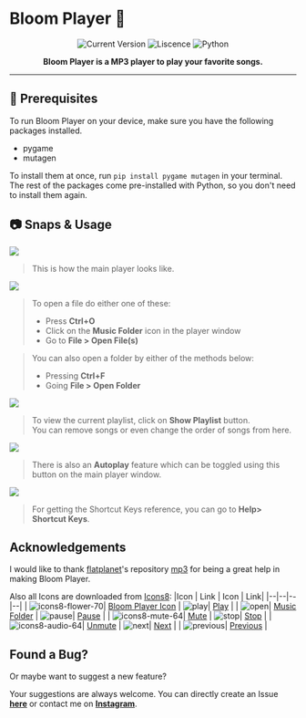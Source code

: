 # Bloom Player 🌷

<div align="center">

<img alt='Current Version' src='https://img.shields.io/badge/Current%20Version-1.3.1-white/?style=for-the-badge&color=white'/>   <img alt='Liscence' src='https://img.shields.io/github/license/bitan005/Bloom-Player?style=for-the-badge'/> <img alt='Python' src='https://img.shields.io/badge/Made%20with-Python-blue/?style=for-the-badge&logo=python&color=blue'/>

<strong>Bloom Player is a MP3 player to play your favorite songs. </strong>

</div>
<hr>

## 📌 Prerequisites

To run Bloom Player on your device, make sure you have the following packages installed.

 - pygame
 - mutagen
  
  To install them at once, run `pip install pygame mutagen` in your terminal.
  The rest of the packages come pre-installed with Python, so you don't need to install them again.
  
## 📷 Snaps & Usage

<img src="https://user-images.githubusercontent.com/83669071/197404762-dbb42cf8-6475-4096-afb7-3a9e51a8a727.png">

> This is how the main player looks like.

<img src="https://user-images.githubusercontent.com/83669071/197406913-74d578af-a357-4621-9957-ed731e944d33.png">

> To open a file do either one of these:
> - Press **Ctrl+O**
> - Click on the **Music Folder** icon in the player window
> - Go to **File > Open File(s)**

> You can also open a folder by either of the methods below:
> - Pressing **Ctrl+F**
> - Going **File > Open Folder**

<img src="https://user-images.githubusercontent.com/83669071/197406956-2b0174cf-8d82-483a-a9e2-ae75c6934e3c.png">

> To view the current playlist, click on **Show Playlist** button.<br>You can remove songs or even change the order of songs from here.

<img src="https://user-images.githubusercontent.com/83669071/197407027-630c0200-f9d3-4735-bc7e-f913911ddee5.png">

> There is also an **Autoplay** feature which can be toggled using this button on the main player window.

<img src="https://user-images.githubusercontent.com/83669071/197407114-c9fcf2a9-ad94-4e54-b985-81aec2f35200.png">

> For getting the Shortcut Keys reference, you can go to **Help> Shortcut Keys**.

## Acknowledgements 
I would like to thank [flatplanet](https://github.com/flatplanet/)'s repository [mp3](https://github.com/flatplanet/mp3) for being a great help in making Bloom Player.

Also all Icons are downloaded from [Icons8](https://www.icons8.com):
|Icon	| Link | Icon | Link|
|--|--|--|--|
| ![icons8-flower-70](https://user-images.githubusercontent.com/83669071/197404300-107cecd6-2b47-4215-b44b-6f1a984a870a.png)| [Bloom Player Icon](https://icons8.com/icon/lBV40HOoU5pE/flower) | ![play](https://user-images.githubusercontent.com/83669071/197404490-89cf5713-c762-4fdf-9eb0-9d35b296bb72.png)| [Play](https://icons8.com/icon/121268/start) |
| ![open](https://user-images.githubusercontent.com/83669071/197404461-0ccb537c-86a2-4616-8090-26d36896fc56.png)| [Music Folder](https://icons8.com/icon/119500/music-folder) | ![pause](https://user-images.githubusercontent.com/83669071/197404499-56d2607b-6bfa-4af7-8d43-8e74ab89bca3.png)| [Pause](https://icons8.com/icon/121240/pause-squared) |
| ![icons8-mute-64](https://user-images.githubusercontent.com/83669071/197404446-304c2bc5-67e0-4620-9ae3-5b35fdfd6729.png)| [Mute](https://icons8.com/icon/119574/mute) | ![stop](https://user-images.githubusercontent.com/83669071/197404506-0d69fa21-6737-45ac-ab7c-3086de637365.png)| [Stop](https://icons8.com/icon/121269/stop-squared) |
| ![icons8-audio-64](https://user-images.githubusercontent.com/83669071/197404344-89f6bb93-337b-4419-b48e-a33da4dbdd28.png)| [Unmute](https://icons8.com/icon/119558/audio) | ![next](https://user-images.githubusercontent.com/83669071/197404510-be27c362-302a-471c-a6e6-75439ea5eb8e.png)| [Next](https://icons8.com/icon/121229/last) |
| ![previous](https://user-images.githubusercontent.com/83669071/197404511-ba96c92a-2d89-456c-a16f-ec32b717ca31.png)| [Previous](https://icons8.com/icon/121222/first) |

## Found a Bug?
Or maybe want to suggest a new feature?

Your suggestions are always welcome. You can directly create an Issue [**here**](https://github.com/bitan005/Bloom-Player/issues) or contact me on **[Instagram](https://www.instagram.com/__bitan05__)**.
